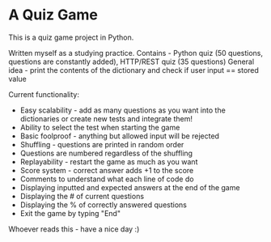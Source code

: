 # A Quiz Game

This is a quiz game project in Python.

Written myself as a studying practice. Contains - Python quiz (50 questions, questions are constantly added), HTTP/REST quiz (35 questions)
General idea - print the contents of the dictionary and check if user input == stored value

Current functionality:
- Easy scalability - add as many questions as you want into the dictionaries or create new tests and integrate them!
- Ability to select the test when starting the game
- Basic foolproof - anything but allowed input will be rejected
- Shuffling - questions are printed in random order
- Questions are numbered regardless of the shuffling
- Replayability - restart the game as much as you want
- Score system  - correct answer adds +1 to the score
- Comments to understand what each line of code do
- Displaying inputted and expected answers at the end of the game
- Displaying the # of current questions
- Displaying the % of correctly answered questions
- Exit the game by typing "End"

Whoever reads this - have a nice day :)
